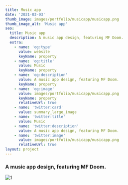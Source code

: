 ```yaml
---
title: Music app
date: '2021-03-03'
thumb_image: images/portfolio/musicapp/musicapp.png
thumb_image_alt: 'Music app'
seo:
  title: Music app
  description: A music app design, featuring MF Doom.
  extra:
    - name: 'og:type'
      value: website
      keyName: property
    - name: 'og:title'
      value: Music
      keyName: property
    - name: 'og:description'
      value: A music app design, featuring MF Doom.
      keyName: property
    - name: 'og:image'
      value: images/portfolio/musicapp/musicapp.png
      keyName: property
      relativeUrl: true
    - name: 'twitter:card'
      value: summary_large_image
    - name: 'twitter:title'
      value: Music
    - name: 'twitter:description'
      value: A music app design, featuring MF Doom.
    - name: 'twitter:image'
      value: images/portfolio/musicapp/musicapp.png
      relativeUrl: true
layout: project
---
```

### A music app design, featuring MF Doom.
![1](/images/portfolio/musicapp/musicapp.png)
